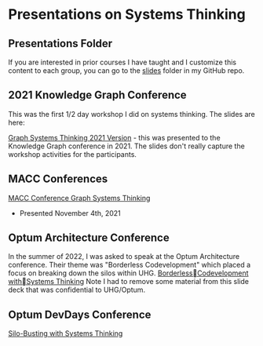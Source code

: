 # Presentations on Systems Thinking

## Presentations Folder

If you are interested in prior courses I have taught
and I customize this content to each group, you can go
to the [slides](https://github.com/dmccreary/graph-systems-thinking/tree/main/slides) folder in my GitHub repo.

## 2021 Knowledge Graph Conference

This was the first 1/2 day workshop I did on systems thinking.
The slides are here:

[Graph Systems Thinking 2021 Version](https://github.com/dmccreary/graph-systems-thinking/raw/main/slides/GST-Half-Day-Workshop-2021.pptx) - this was presented to the Knowledge Graph conference in 2021.
The slides don't really capture the workshop activities for the participants.  

## MACC Conferences

[MACC Conference Graph Systems Thinking](slides/McCreary-MACC-2021-Data-Dan-McCreary-Graph-Systems-Thinking.pdf)
- Presented November 4th, 2021

## Optum Architecture Conference

In the summer of 2022, I was asked to speak at the Optum Architecture conference.  Their theme was "Borderless Codevelopment" which
placed a focus on breaking down the silos within UHG.
[BorderlessCodevelopment withSystems Thinking](https://github.com/dmccreary/graph-systems-thinking/raw/main/slides/Borderless-Codevelopment-with-Systems-Thinking.pptx)
Note I had to remove some material from this slide deck that was confidential to UHG/Optum.

## Optum DevDays Conference

[Silo-Busting with Systems Thinking]()